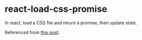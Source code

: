 # react-load-css-promise
In react, load a CSS file and return a promise, then update state.

Referenced from [this post](https://thudjs.tumblr.com/post/637855087/stylesheetonload-or-lack-thereof).